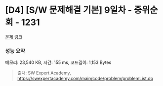 # [D4] [S/W 문제해결 기본] 9일차 - 중위순회 - 1231 

[문제 링크](https://swexpertacademy.com/main/code/problem/problemDetail.do?contestProbId=AV140YnqAIECFAYD) 

### 성능 요약

메모리: 23,540 KB, 시간: 155 ms, 코드길이: 1,153 Bytes



> 출처: SW Expert Academy, https://swexpertacademy.com/main/code/problem/problemList.do